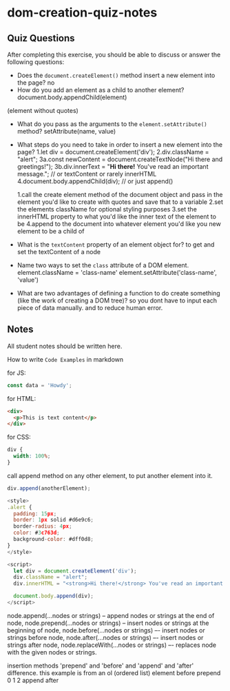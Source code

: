 # dom-creation-quiz-notes

## Quiz Questions

After completing this exercise, you should be able to discuss or answer the following questions:

- Does the `document.createElement()` method insert a new element into the page?
  no
- How do you add an element as a child to another element?
  document.body.appendChild(element)

(element without quotes)

- What do you pass as the arguments to the `element.setAttribute()` method?
  setAttribute(name, value)
- What steps do you need to take in order to insert a new element into the page?
  1.let div = document.createElement('div');
  2.div.className = "alert";
  3a.const newContent = document.createTextNode("Hi there and greetings!");
  3b.div.innerText = "<strong>Hi there!</strong> You've read an important message."; // or textContent or rarely innerHTML
  4.document.body.appendChild(div); // or just append()

  1.call the create element method of the document object and pass in the element you'd like to create with quotes and save that to a variable
  2.set the elements className for optional styling purposes
  3.set the innerHTML property to what you'd like the inner text of the element to be
  4.append to the document into whatever element you'd like you new element to be a child of

- What is the `textContent` property of an element object for?
  to get and set the textContent of a node
- Name two ways to set the `class` attribute of a DOM element.
  element.className = 'class-name'
  element.setAttribute('class-name', 'value')
- What are two advantages of defining a function to do create something (like the work of creating a DOM tree)?
  so you dont have to input each piece of data manually. and to reduce human error.

## Notes

All student notes should be written here.

How to write `Code Examples` in markdown

for JS:

```javascript
const data = 'Howdy';
```

for HTML:

```html
<div>
  <p>This is text content</p>
</div>
```

for CSS:

```css
div {
  width: 100%;
}
```

call append method on any other element, to put another element into it.

```javascript
div.append(anotherElement);
```

```javascript
<style>
.alert {
  padding: 15px;
  border: 1px solid #d6e9c6;
  border-radius: 4px;
  color: #3c763d;
  background-color: #dff0d8;
}
</style>

<script>
  let div = document.createElement('div');
  div.className = "alert";
  div.innerHTML = "<strong>Hi there!</strong> You've read an important message.";

  document.body.append(div);
</script>
```

node.append(...nodes or strings) – append nodes or strings at the end of node,
node.prepend(...nodes or strings) – insert nodes or strings at the beginning of node,
node.before(...nodes or strings) –- insert nodes or strings before node,
node.after(...nodes or strings) –- insert nodes or strings after node,
node.replaceWith(...nodes or strings) –- replaces node with the given nodes or strings.

insertion methods 'prepend' and 'before' and 'append' and 'after' difference. this example is from an ol (ordered list) element
before
prepend
0
1
2
append
after

